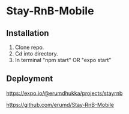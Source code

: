 # Stay-RnB-Mobile

## Installation

1. Clone repo.
2. Cd into directory.
3. In terminal "npm start" OR "expo start"

## Deployment

https://expo.io/@erumdhukka/projects/stayrnb

https://github.com/erumd/Stay-RnB-Mobile
